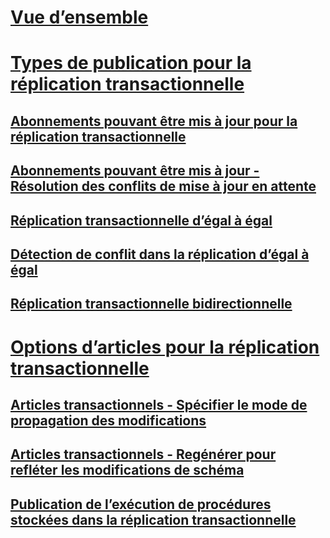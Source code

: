 # [Vue d’ensemble](transactional-replication.md)  
# [Types de publication pour la réplication transactionnelle](publication-types-for-transactional-replication.md)  
## [Abonnements pouvant être mis à jour pour la réplication transactionnelle](updatable-subscriptions-for-transactional-replication.md)  
## [Abonnements pouvant être mis à jour - Résolution des conflits de mise à jour en attente](updatable-subscriptions-queued-updating-conflict-resolution.md)  
## [Réplication transactionnelle d’égal à égal](peer-to-peer-transactional-replication.md)  
## [Détection de conflit dans la réplication d’égal à égal](peer-to-peer-conflict-detection-in-peer-to-peer-replication.md)  
## [Réplication transactionnelle bidirectionnelle](bidirectional-transactional-replication.md)  
# [Options d’articles pour la réplication transactionnelle](article-options-for-transactional-replication.md)  
## [Articles transactionnels - Spécifier le mode de propagation des modifications](transactional-articles-specify-how-changes-are-propagated.md)  
## [Articles transactionnels - Regénérer pour refléter les modifications de schéma](transactional-articles-regenerate-to-reflect-schema-changes.md)  
## [Publication de l’exécution de procédures stockées dans la réplication transactionnelle](publishing-stored-procedure-execution-in-transactional-replication.md)  
